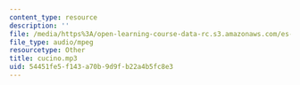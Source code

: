 ```yaml
---
content_type: resource
description: ''
file: /media/https%3A/open-learning-course-data-rc.s3.amazonaws.com/es-s41-speak-italian-with-your-mouth-full-spring-2012/54451fe5f143a70b9d9fb22a4b5fc8e3_cucino.mp3
file_type: audio/mpeg
resourcetype: Other
title: cucino.mp3
uid: 54451fe5-f143-a70b-9d9f-b22a4b5fc8e3
---
```

